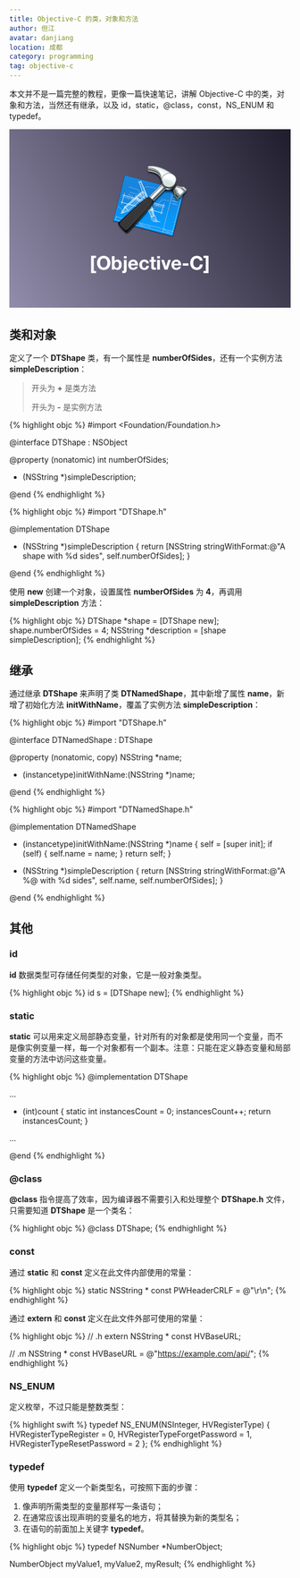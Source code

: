 ```yaml
---
title: Objective-C 的类，对象和方法
author: 但江
avatar: danjiang
location: 成都 
category: programming
tag: objective-c
---
```


本文并不是一篇完整的教程，更像一篇快速笔记，讲解 Objective-C 中的类，对象和方法，当然还有继承，以及 id，static，@class，const，NS_ENUM 和 typedef。

![Objective C](/images/objective-c.png)

## 类和对象

定义了一个 **DTShape** 类，有一个属性是 **numberOfSides**，还有一个实例方法 **simpleDescription**：

> 开头为 **+** 是类方法
>
> 开头为 **-** 是实例方法

{% highlight objc %}
#import <Foundation/Foundation.h>

@interface DTShape : NSObject

@property (nonatomic) int numberOfSides;

- (NSString *)simpleDescription;

@end
{% endhighlight %}

{% highlight objc %}
#import "DTShape.h"

@implementation DTShape

- (NSString *)simpleDescription {
  return [NSString stringWithFormat:@"A shape with %d sides", self.numberOfSides];
}

@end
{% endhighlight %}

使用 **new** 创建一个对象，设置属性 **numberOfSides** 为 **4**，再调用 **simpleDescription** 方法：

{% highlight objc %}
DTShape *shape = [DTShape new];
shape.numberOfSides = 4;
NSString *description = [shape simpleDescription];
{% endhighlight %}

## 继承

通过继承 **DTShape** 来声明了类 **DTNamedShape**，其中新增了属性 **name**，新增了初始化方法 **initWithName**，覆盖了实例方法 **simpleDescription**：

{% highlight objc %}
#import "DTShape.h"

@interface DTNamedShape : DTShape

@property (nonatomic, copy) NSString *name;

- (instancetype)initWithName:(NSString *)name;

@end
{% endhighlight %}

{% highlight objc %}
#import "DTNamedShape.h"

@implementation DTNamedShape

- (instancetype)initWithName:(NSString *)name {
  self = [super init];
  if (self) {
    self.name = name;
  }
  return self;
}

- (NSString *)simpleDescription {
  return [NSString stringWithFormat:@"A %@ with %d sides", self.name, self.numberOfSides];
}

@end
{% endhighlight %}

## 其他

### id

**id** 数据类型可存储任何类型的对象，它是一般对象类型。

{% highlight objc %}
id s = [DTShape new];
{% endhighlight %}

### static

**static** 可以用来定义局部静态变量，针对所有的对象都是使用同一个变量，而不是像实例变量一样，每一个对象都有一个副本。注意：只能在定义静态变量和局部变量的方法中访问这些变量。

{% highlight objc %}
@implementation DTShape

...

- (int)count {
  static int instancesCount = 0;
  instancesCount++;
  return instancesCount;
}

...

@end
{% endhighlight %}

### @class

**@class** 指令提高了效率，因为编译器不需要引入和处理整个 **DTShape.h** 文件，只需要知道 **DTShape** 是一个类名：

{% highlight objc %}
@class DTShape;
{% endhighlight %}

### const

通过 **static** 和 **const** 定义在此文件内部使用的常量：

{% highlight objc %}
static NSString * const PWHeaderCRLF = @"\r\n";
{% endhighlight %}

通过 **extern** 和 **const** 定义在此文件外部可使用的常量：

{% highlight objc %}
// .h
extern NSString * const HVBaseURL;

// .m
NSString * const HVBaseURL = @"https://example.com/api/";
{% endhighlight %}

### NS_ENUM

定义枚举，不过只能是整数类型：

{% highlight swift %}
typedef NS_ENUM(NSInteger, HVRegisterType) {
  HVRegisterTypeRegister = 0,
  HVRegisterTypeForgetPassword = 1,
  HVRegisterTypeResetPassword = 2
};
{% endhighlight %}

### typedef

使用 **typedef** 定义一个新类型名，可按照下面的步骤：

1. 像声明所需类型的变量那样写一条语句；
2. 在通常应该出现声明的变量名的地方，将其替换为新的类型名；
3. 在语句的前面加上关键字 **typedef**。

{% highlight objc %}
typedef NSNumber *NumberObject;

NumberObject myValue1, myValue2, myResult;
{% endhighlight %}